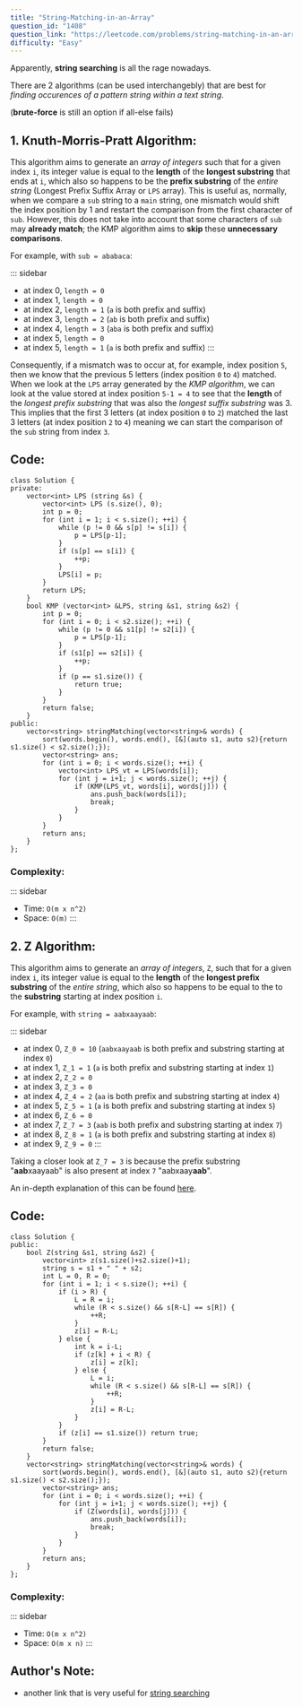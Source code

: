 ```yaml
---
title: "String-Matching-in-an-Array"
question_id: "1408"
question_link: "https://leetcode.com/problems/string-matching-in-an-array/"
difficulty: "Easy"
---
```


Apparently, **string searching** is all the rage nowadays.

There are 2 algorithms (can be used interchangebly) that are best for *finding occurences of a pattern string within a text string*.

(**brute-force** is still an option if all-else fails)

## 1. Knuth-Morris-Pratt Algorithm<span>:</span>

This algorithm aims to generate an *array of integers* such that for a given index `i`,
its integer value is equal to the **length** of the **longest substring** that ends at `i`,
which also so happens to be the **prefix substring** of the *entire string* (Longest Prefix Suffix Array or `LPS` array).
This is useful as, normally, when we compare a `sub` string to a `main` string, one mismatch would shift the index position by 1 and restart the comparison from the first character of `sub`.
However, this does not take into account that some characters of `sub` may **already match**; 
the KMP algorithm aims to **skip** these **unnecessary comparisons**. 

For example, with `sub = ababaca`:

::: sidebar
- at index 0, `length = 0`
- at index 1, `length = 0`
- at index 2, `length = 1` (`a` is both prefix and suffix)
- at index 3, `length = 2` (`ab` is both prefix and suffix)
- at index 4, `length = 3` (`aba` is both prefix and suffix)
- at index 5, `length = 0` 
- at index 5, `length = 1` (`a` is both prefix and suffix) 
:::

Consequently, if a mismatch was to occur at, for example, index position `5`,
then we know that the previous 5 letters (index position `0` to `4`) matched.
When we look at the `LPS` array generated by the *KMP algorithm*,
we can look at the value stored at index position `5-1 = 4` to see that the **length** of the *longest prefix substring* that was also the *longest suffix substring* was 3.
This implies that the first 3 letters (at index position `0` to `2`) matched the last 3 letters (at index position `2` to `4`)
meaning we can start the comparison of the `sub` string from index `3`.

## Code<span>:</span>

``` {.cpp}
class Solution {
private:
    vector<int> LPS (string &s) {
        vector<int> LPS (s.size(), 0);
        int p = 0;
        for (int i = 1; i < s.size(); ++i) {
            while (p != 0 && s[p] != s[i]) {
                p = LPS[p-1];
            }
            if (s[p] == s[i]) {
                ++p;
            } 
            LPS[i] = p;
        }
        return LPS;
    }
    bool KMP (vector<int> &LPS, string &s1, string &s2) {
        int p = 0;
        for (int i = 0; i < s2.size(); ++i) {
            while (p != 0 && s1[p] != s2[i]) {
                p = LPS[p-1];
            }
            if (s1[p] == s2[i]) {
                ++p;
            }
            if (p == s1.size()) {
                return true;
            }
        }
        return false;
    }
public:
    vector<string> stringMatching(vector<string>& words) {
        sort(words.begin(), words.end(), [&](auto s1, auto s2){return s1.size() < s2.size();});
        vector<string> ans;
        for (int i = 0; i < words.size(); ++i) {
            vector<int> LPS_vt = LPS(words[i]);
            for (int j = i+1; j < words.size(); ++j) {
                if (KMP(LPS_vt, words[i], words[j])) {
                    ans.push_back(words[i]);
                    break;
                }
            }
        }
        return ans;
    }
};
```

### Complexity<span>:</span>

::: sidebar
- Time: `O(m x n^2)`
- Space: `O(m)`
:::

## 2. Z Algorithm:

This algorithm aims to generate an *array of integers*, `Z`, such that for a given index `i`,
its integer value is equal to the **length** of the **longest prefix substring** of the *entire string*,
which also so happens to be equal to the to the **substring** starting at index position `i`.

For example, with `string = aabxaayaab`:

::: sidebar
- at index 0, `Z_0 = 10` (`aabxaayaab` is both prefix and substring starting at index `0`)
- at index 1, `Z_1 = 1` (`a` is both prefix and substring starting at index `1`)
- at index 2, `Z_2 = 0`
- at index 3, `Z_3 = 0`
- at index 4, `Z_4 = 2` (`aa` is both prefix and substring starting at index `4`)
- at index 5, `Z_5 = 1` (`a` is both prefix and substring starting at index `5`)
- at index 6, `Z_6 = 0`
- at index 7, `Z_7 = 3` (`aab` is both prefix and substring starting at index `7`)
- at index 8, `Z_8 = 1` (`a` is both prefix and substring starting at index `8`)
- at index 9, `Z_9 = 0`
:::

Taking a closer look at `Z_7 = 3` is because the prefix substring "**aab**xaayaab" is also present at index `7` "aabxaay**aab**".

An in-depth explanation of this can be found [here](https://codeforces.com/blog/entry/3107).

## Code<span>:</span>

``` {.cpp}
class Solution {
public:
    bool Z(string &s1, string &s2) {
        vector<int> z(s1.size()+s2.size()+1);
        string s = s1 + " " + s2;
        int L = 0, R = 0;
        for (int i = 1; i < s.size(); ++i) {
            if (i > R) {
                L = R = i;
                while (R < s.size() && s[R-L] == s[R]) {
                    ++R;
                }
                z[i] = R-L;
            } else {
                int k = i-L;
                if (z[k] + i < R) {
                    z[i] = z[k];
                } else {
                    L = i;
                    while (R < s.size() && s[R-L] == s[R]) {
                        ++R;
                    }
                    z[i] = R-L;
                }
            }
            if (z[i] == s1.size()) return true;
        }
        return false;
    }
    vector<string> stringMatching(vector<string>& words) {
        sort(words.begin(), words.end(), [&](auto s1, auto s2){return s1.size() < s2.size();});
        vector<string> ans;
        for (int i = 0; i < words.size(); ++i) {
            for (int j = i+1; j < words.size(); ++j) {
                if (Z(words[i], words[j])) {
                    ans.push_back(words[i]);
                    break;
                }
            }
        }
        return ans;
    }
};
```

### Complexity<span>:</span>

::: sidebar
 - Time: `O(m x n^2)`
 - Space: `O(m x n)`
:::

## Author's Note<span>:</span>
- another link that is very useful for [string searching](https://usaco.guide/adv/string-search?lang=cpp)
